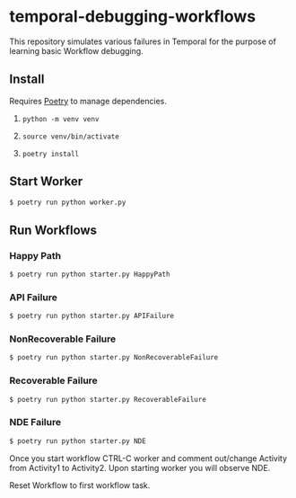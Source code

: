 # temporal-debugging-workflows
This repository simulates various failures in Temporal for the purpose of learning basic Workflow debugging.

## Install
Requires [Poetry](https://python-poetry.org/) to manage dependencies.

1. `python -m venv venv`

2. `source venv/bin/activate`

3. `poetry install`


## Start Worker
```bash
$ poetry run python worker.py
```

## Run Workflows
### Happy Path
```bash
$ poetry run python starter.py HappyPath
```

### API Failure
```bash
$ poetry run python starter.py APIFailure
```

### NonRecoverable Failure
```bash
$ poetry run python starter.py NonRecoverableFailure
```

### Recoverable Failure
```bash
$ poetry run python starter.py RecoverableFailure
```

### NDE Failure
```bash
$ poetry run python starter.py NDE
```

Once you start workflow CTRL-C worker and comment out/change Activity from Activity1 to Activity2. Upon starting worker you will observe NDE.

Reset Workflow to first workflow task.
